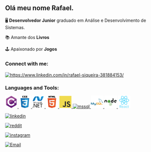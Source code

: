 ## Olá meu nome Rafael.

🖥️ **Desenvolvedor Junior** graduado em Análise e Desenvolvimento de Sistemas.

📚 Amante dos **Livros**

🕹️ Apaixonado por **Jogos**



<h3 align="left">Connect with me:</h3>
<p align="left">
<a href="https://linkedin.com/in/https://www.linkedin.com/in/rafael-siqueira-381884153/" target="blank"><img align="center" src="https://raw.githubusercontent.com/rahuldkjain/github-profile-readme-generator/master/src/images/icons/Social/linked-in-alt.svg" alt="https://www.linkedin.com/in/rafael-siqueira-381884153/" height="30" width="40" /></a>
</p>

<h3 align="left">Languages and Tools:</h3>
<p align="left"> <a href="https://www.w3schools.com/cs/" target="_blank" rel="noreferrer"> <img src="https://raw.githubusercontent.com/devicons/devicon/master/icons/csharp/csharp-original.svg" alt="csharp" width="40" height="40"/> </a> <a href="https://www.w3schools.com/css/" target="_blank" rel="noreferrer"> <img src="https://raw.githubusercontent.com/devicons/devicon/master/icons/css3/css3-original-wordmark.svg" alt="css3" width="40" height="40"/> </a> <a href="https://dotnet.microsoft.com/" target="_blank" rel="noreferrer"> <img src="https://raw.githubusercontent.com/devicons/devicon/master/icons/dot-net/dot-net-original-wordmark.svg" alt="dotnet" width="40" height="40"/> </a> <a href="https://www.w3.org/html/" target="_blank" rel="noreferrer"> <img src="https://raw.githubusercontent.com/devicons/devicon/master/icons/html5/html5-original-wordmark.svg" alt="html5" width="40" height="40"/> </a> <a href="https://developer.mozilla.org/en-US/docs/Web/JavaScript" target="_blank" rel="noreferrer"> <img src="https://raw.githubusercontent.com/devicons/devicon/master/icons/javascript/javascript-original.svg" alt="javascript" width="40" height="40"/> </a> <a href="https://www.microsoft.com/en-us/sql-server" target="_blank" rel="noreferrer"> <img src="https://www.svgrepo.com/show/303229/microsoft-sql-server-logo.svg" alt="mssql" width="40" height="40"/> </a> <a href="https://www.mysql.com/" target="_blank" rel="noreferrer"> <img src="https://raw.githubusercontent.com/devicons/devicon/master/icons/mysql/mysql-original-wordmark.svg" alt="mysql" width="40" height="40"/> </a> <a href="https://nodejs.org" target="_blank" rel="noreferrer"> <img src="https://raw.githubusercontent.com/devicons/devicon/master/icons/nodejs/nodejs-original-wordmark.svg" alt="nodejs" width="40" height="40"/> </a> <a href="https://reactjs.org/" target="_blank" rel="noreferrer"> <img src="https://raw.githubusercontent.com/devicons/devicon/master/icons/react/react-original-wordmark.svg" alt="react" width="40" height="40"/> </a> </p>


[![linkedin](https://img.shields.io/badge/LinkedIn-0077B5?style=for-the-badge&logo=linkedin&logoColor=white)](https://www.linkedin.com/in/rafael-siqueira-381884153/) 

[![reddit](https://img.shields.io/badge/Reddit-FF4500?style=for-the-badge&logo=reddit&logoColor=white)](https://www.reddit.com/user/rafukka) 

[![instagram](https://img.shields.io/badge/Instagram-E4405F?style=for-the-badge&logo=instagram&logoColor=white)](https://www.instagram.com/siqueiraa98/)

[![Email](https://img.shields.io/badge/Email-red?style=for-the-badge&logo=gmail)](mailto:rafaelsiqueira.98bm@gmail.com)
